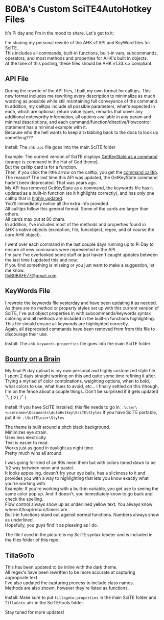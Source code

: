 
# B0BA's Custom SciTE4AutoHotkey Files

It's Pi day and I'm in the mood to share. Let's get to it:

I'm sharing my personal rewrite of the AHK v1 API and KeyWord files for SciTE.  
This includes all commands, built-in functions, built-in vars, subcommands, operators, and most methods and properties for AHK's built in objects.  
At the time of this posting, these files should be AHK v1.33.x.x compliant.  

## API File
During the rewrite of the API files, I built my own format for calltips. This new format includes me rewriting every description to minimalize as much wording as possible while still maintaining full conveyance of the command.  
In addition, my calltips include all possible parameters, what's expected in each, which are optional, return value types, remarks that cover any additional noteworthy information, all options available in any param and minimal descriptions, and each command/function/directive/flowcontrol statement has a minimal example with it.  
Because who the hell wants to keep alt+tabbing back to the docs to look up something???

Install:
The `ahk.api` file goes into the main SciTE folder

Example: The current version of SciTE displays [GetKeyState as a command](https://i.imgur.com/aWgDNVf.png) (orange is command in the Hat of God theme).  
But the calltip card is for a function.  
Then, if you click the little arrow on the calltip, you get the [command calltip](https://i.imgur.com/ujaLVd0.png).  
The reason? The last time this API was updated, the GetKeyState command hadn't been deprecated. That was years ago.  
My API has removed GetKeyState as a command, the keywords file has it updated as a built-in function (so it highlights correctly), and has only one calltip that is [highly updated](https://i.imgur.com/hCafNOl.png).  
You'll immediately notice all the extra info provided.  
All calltips follow this general format. Some of the cards are larger than others.  
All cards max out at 80 chars.  
In addition, I've included most of the methods and properties found in AHK's native objects (exception, file, funcobject, regex, and of course the core AHK object).  

I went over each command in the last couple days running up to Pi Day to ensure all new commands were represented in the API.  
I'm sure I've overlooked some stuff or just haven't caught updates between the last time I updated this and now.  
If you find something is missing or you just want to make a suggestion, let me know.  
0xB0BAFE77@gmail.com  

## KeyWords File
I rewrote the keywords file yesterday and have been updating it as needed.  
As there are no method or property styles set up with this current version of SciTE, I've put object properties in with subcommands/keywords syntax coloring and all methods are included in the built-in functions highlighting.  
This file should ensure all keywords are highlighted correctly.  
Again, all deprecated commands have been removed from from this file to discourage their use. 

Install:
The `ahk.keywords.properties` file goes into the main SciTE folder

## [Bounty on a Brain](https://i.imgur.com/Z2NvRZ0.png)
My final Pi day upload is my own personal and highly customized style file.  
I spent 2 days straight working on this and quite some time refining it after. Trying a myriad of color combinations, weighting options, when to bold, what colors to use, what hues to avoid, etc...
I finally settled on this (though, I'm on the fence about a couple things. Don't be surprised if it gets updated ¯\\\_(ツ)\_/¯ )  

Install:
If you have SciTE installed, this file needs to go in: `.\user\<username>\Documents\AutoHotkey\SciTE\Styles`
If you have SciTE portable, put it in: `.\SciTE\user\Styles`

The theme is built around a pitch black background.  
Minimizes eye strain.  
Uses less electricity.  
Text is easier to read.  
Works just as good in daylight as night time.  
Pretty much wins all around.  

I was going for kind of an 80s neon them but with colors toned down to be 1/2 way between neon and pastel.  
It looks appealing, doesn't fry your eye balls, has a slickness to it and provides you with a way to highlighting that lets you know exactly what you're working with.  
Example: If you're working with a built-in variable, you get use to seeing the same color pop up. And if doesn't, you immediately know to go back and check the spelling.  
Flow control always show up as underlined yellow text. You always know where if/loop/return/timers are.  
Built-in functions stand out against normal functions. Numbers always show as underlined.  
Hopefully, you guys find it as pleasing as I do.

The file I used in the picture is my SciTE syntax teseter and is included in the files folder of this repo.  

## TillaGoTo
This has been updated to be inline with the dark theme.  
All regex's have been rewritten to be more accurate at capturing appropriate text.  
I've also updated the capturing process to include class names.  
Methods are also shown, however they're listed as functions.  

Install:
Make sure to put `tillagoto.properties` in the main SciTE folder and `TillaGoto.ahk` in the SciTE\tools folder.

Stay tuned for more updates!

